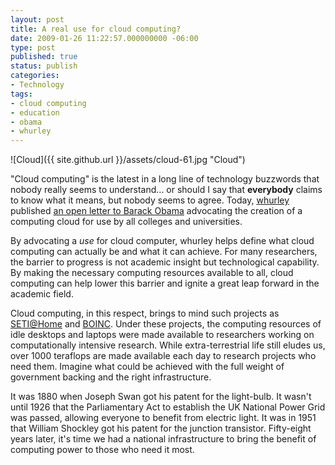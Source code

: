 ```yaml
---
layout: post
title: A real use for cloud computing?
date: 2009-01-26 11:22:57.000000000 -06:00
type: post
published: true
status: publish
categories:
- Technology
tags:
- cloud computing
- education
- obama
- whurley
---
```

![Cloud]({{ site.github.url }}/assets/cloud-61.jpg "Cloud")

"Cloud computing" is the latest in a long line of technology buzzwords that nobody really seems to understand... or should I say that **everybody** claims to know what it means, but nobody seems to agree. Today, [whurley](http://whurley.com/ "whurley's home page") published [an open letter to Barack Obama](http://weblog.infoworld.com/whurley/archives/2009/01/cloud_computing.html "Open Letter to Obama") advocating the creation of a computing cloud for use by all colleges and universities.

By advocating a _use_ for cloud computer, whurley helps define what cloud computing can actually be and what it can achieve. For many researchers, the barrier to progress is not academic insight but technological capability. By making the necessary computing resources available to all, cloud computing can help lower this barrier and ignite a great leap forward in the academic field.

Cloud computing, in this respect, brings to mind such projects as [SETI@Home](http://setiathome.berkeley.edu/ "SETI@Home Homepage") and [BOINC](http://boinc.berkeley.edu/ "BOINC Homepage"). Under these projects, the computing resources of idle desktops and laptops were made available to researchers working on computationally intensive research. While extra-terrestrial life still eludes us, over 1000 teraflops are made available each day to research projects who need them. Imagine what could be achieved with the full weight of government backing and the right infrastructure.

It was 1880 when Joseph Swan got his patent for the light-bulb. It wasn't until 1926 that the Parliamentary Act to establish the UK National Power Grid was passed, allowing everyone to benefit from electric light. It was in 1951 that William Shockley got his patent for the junction transistor. Fifty-eight years later, it's time we had a national infrastructure to bring the benefit of computing power to those who need it most.
